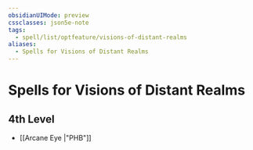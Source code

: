 ```yaml
---
obsidianUIMode: preview
cssclasses: json5e-note
tags:
  - spell/list/optfeature/visions-of-distant-realms
aliases:
  - Spells for Visions of Distant Realms
---
```

# Spells for Visions of Distant Realms

## 4th Level

- [[Arcane Eye \|"PHB"]]
